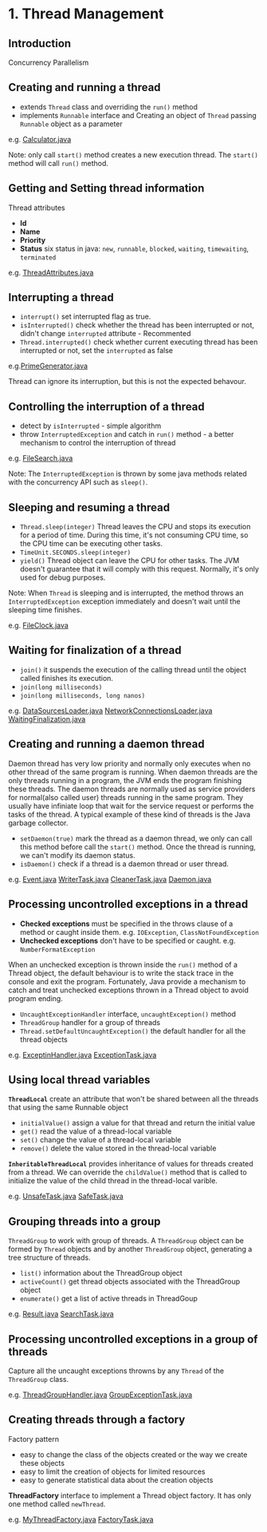 # 1. Thread Management

## Introduction

Concurrency
Parallelism

## Creating and running a thread

* extends `Thread` class and overriding the `run()` method
* implements `Runnable` interface and Creating an object of `Thread` passing `Runnable` object as a parameter

e.g. [Calculator.java](creating-running-thread/Calculator.java)

Note: only call `start()` method creates a new execution thread.
The `start()` method will call `run()` method.


## Getting and Setting thread information

Thread attributes

* __Id__ 
* __Name__
* __Priority__
* __Status__ six status in java: `new`, `runnable`, `blocked`, `waiting`, `timewaiting`, `terminated`

e.g. [ThreadAttributes.java](getting-setting-thread-information/ThreadAttributes.java)


## Interrupting a thread

* `interrupt()` set interrupted flag as true.
* `isInterrupted()` check whether the thread has been interrupted or not, didn't change `interrupted` attribute - Recommented
* `Thread.interrupted()` check whether current executing thread has been interrupted or not, set the `interrupted` as false

e.g.[PrimeGenerator.java](interrupting-thread/PrimeGenerator.java)

Thread can ignore its interruption, but this is not the expected behavour.


## Controlling the interruption of a thread

* detect by `isInterrupted` - simple algorithm
* throw `InterruptedException` and catch in `run()` method - a better mechanism to control the interruption of thread

e.g. [FileSearch.java](controlling-interruption-of-thread/FileSearch.java)

Note: The `InterruptedException` is thrown by some java methods related with the concurrency API such as `sleep()`.


## Sleeping and resuming a thread

* `Thread.sleep(integer)` Thread leaves the CPU and stops its execution for a period of time. During this time, it's not consuming CPU time, so the CPU time can be executing other tasks.
* `TimeUnit.SECONDS.sleep(integer)`
* `yield()` Thread object can leave the CPU for other tasks. The JVM doesn't guarantee that it will comply with this request. Normally, it's only used for debug purposes.

Note: When `Thread` is sleeping and is interrupted, the method throws an `InterruptedException` exception immediately and doesn't wait until the sleeping time finishes.

e.g. [FileClock.java](sleeping-resuming-thread/FileClock.java)


## Waiting for finalization of a thread

* `join()`  it suspends the execution of the calling thread until the object called finishes its execution.
* `join(long milliseconds)`
* `join(long milliseconds, long nanos)`

e.g. [DataSourcesLoader.java](waiting-for-finalization-of-thread/DataSourcesLoader.java) [NetworkConnectionsLoader.java](waiting-for-finalization-of-thread/NetworkConnectionsLoader.java) [WaitingFinalization.java](waiting-for-finalization-of-thread/WaitingFinalization.java)


## Creating and running a daemon thread

Daemon thread has very low priority and normally only executes when no other thread of the same program is running.
When daemon threads are the only threads running in a program, the JVM ends the program finishing these threads.
The daemon threads are normally used as service providers for normal(also called user) threads running in the same program. They usually have infiniate loop that wait for the service request or performs the tasks of the thread.
A typical example of these kind of threads is the Java garbage collector.

* `setDaemon(true)` mark the thread as a daemon thread, we only can call this method before call the `start()` method. Once the thread is running, we can't modify its daemon status.
* `isDaemon()` check if a thread is a daemon thread or user thread.

e.g. [Event.java](creating-running-daemon-thread/Event.java) [WriterTask.java](creating-running-daemon-thread/WriterTask.java) [CleanerTask.java](creating-running-daemon-thread/CleanerTask.java) [Daemon.java](creating-running-daemon-thread/Daemon.java)


## Processing uncontrolled exceptions in a thread

* __Checked exceptions__ must be specified in the throws clause of a method or caught inside them. e.g. `IOException`, `ClassNotFoundException`
* __Unchecked exceptions__ don't have to be specified or caught. e.g. `NumberFormatException`

When an unchecked exception is thrown inside the `run()` method of a Thread object, the default behaviour is to write the stack trace in the console and exit the program.
Fortunately, Java provide a mechanism to catch and treat unchecked exceptions thrown in a Thread object to avoid program ending.

* `UncaughtExceptionHandler` interface, `uncaughtException()` method
* `ThreadGroup` handler for a group of threads
* `Thread.setDefaultUncaughtException()` the default handler for all the thread objects

e.g. [ExceptinHandler.java](processing-uncontrolled-exception-in-thread/ExceptionHandler.java) [ExceptionTask.java](processing-uncontrolled-exception-in-thread/ExceptionTask.java)

## Using local thread variables

__`ThreadLocal`__ create an attribute that won't be shared between all the threads that using the same Runnable object

* `initialValue()` assign a value for that thread and return the initial value
* `get()` read the value of a thread-local variable
* `set()` change the value of a thread-local variable
* `remove()` delete the value stored in the thread-local variable

__`InheritableThreadLocal`__ provides inheritance of values for threads created from a thread.
We can override the `childValue()` method that is called to initialize the value of the child thread in the thread-local varible.

e.g. [UnsafeTask.java](using-local-thread-variables/UnSafeTask.java) [SafeTask.java](using-local-thread-variables/SafeTask.java)


## Grouping threads into a group

`ThreadGroup` to work with group of threads. A `ThreadGroup` object can be formed by `Thread` objects and by another `ThreadGroup` object, generating a tree structure of threads.

* `list()` information about the ThreadGroup object
* `activeCount()` get thread objects associated with the ThreadGroup object
* `enumerate()` get a list of active threads in ThreadGoup

e.g. [Result.java](grouping-threads-into-group/Result.java) [SearchTask.java](grouping-threads-into-group/SerachTask.java)

## Processing uncontrolled exceptions in a group of threads

Capture all the uncaught exceptions throwns by any `Thread` of the `ThreadGroup` class.

e.g. [ThreadGroupHandler.java](processing-uncontrolled-exception-int-group-threads/ThreadGroupHandler.java) [GroupExceptionTask.java](processing-uncontrolled-exception-int-group-threads/GroupExceptionTask)


## Creating threads through a factory

Factory pattern

* easy to change the class of the objects created or the way we create these objects
* easy to limit the creation of objects for limited resources
* easy to generate statistical data about the creation objects

__ThreadFactory__ interface to implement a Thread object factory. It has only one method called `newThread`.

e.g. [MyThreadFactory.java](creaing-threads-through-factory/MyThreadFactory.java) [FactoryTask.java](creaing-threads-through-factory/FactoryTask.java)

